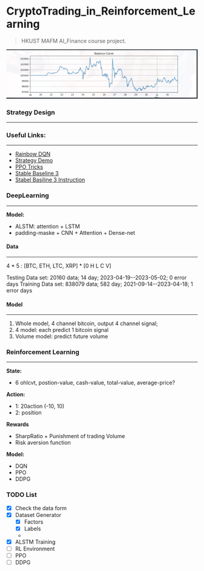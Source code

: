 # CryptoTrading_in_Reinforcement_Learning
> HKUST MAFM AI_Finance course project.

![img.png](img.png)

### Strategy Design
***





### Useful Links:
***
- [Rainbow DQN](https://paperswithcode.com/method/rainbow-dqn)
- [Strategy Demo](https://github.com/aifin-hkust/aifin-hkust.github.io/tree/master/2021/project3/demo)
- [PPO Tricks](https://iclr-blog-track.github.io/2022/03/25/ppo-implementation-details/)
- [Stable Baseline 3](https://araffin.github.io/post/sb3/)
- [Stabel Basiline 3 Instruction](https://stable-baselines3.readthedocs.io/en/master/index.html)



### DeepLearning
***
**Model:**
- ALSTM: attention + LSTM
- padding-maske + CNN + Attention + Dense-net


#### Data
***

4 * 5 : [BTC, ETH, LTC, XRP] * [0 H L C V]

Testing Data set: 
	20160 data; 
	14 day; 
	2023-04-19--2023-05-02; 
	0 error days
Training Data set: 
	838079 data; 
	582 day; 
	2021-09-14--2023-04-18; 
	1 error days

#### Model
***
1. Whole model, 4 channel bitcoin, output 4 channel signal;
2. 4 model: each predict 1 bitcoin signal
3. Volume model: predict future volume
### Reinforcement Learning
***
**State:**
- 6 ohlcvt, postion-value, cash-value, total-value, average-price?

**Action:**
- 1: 20action (-10, 10)  
- 2: position

**Rewards**
- SharpRatio + Punishment of trading Volume
- Risk aversion function

**Model:**
- DQN
- PPO
- DDPG


### TODO List
- [x] Check the data form
- [x] Dataset Generator
  - [x] Factors
  - [x] Labels
  - 
- [x] ALSTM Training
- [ ] RL Environment
- [ ] PPO
- [ ] DDPG